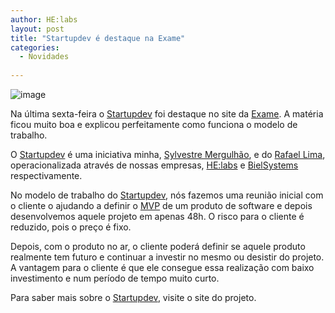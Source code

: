 ```yaml
---
author: HE:labs
layout: post
title: "Startupdev é destaque na Exame"
categories:
  - Novidades
     
---
```


![image](/blog/images/posts/2011-10-09/destaqueextra.jpg)

Na última sexta-feira o [Startupdev](http://startupdev.com.br/) foi destaque no site da [Exame](http://exame.abril.com.br/pme/startups/noticias/startupdev-cria-prototipo-de-negocios-online-em-48h). A matéria ficou muito boa e explicou perfeitamente como funciona o modelo de trabalho.

O [Startupdev](http://startupdev.com.br/) é uma iniciativa minha, [Sylvestre Mergulhão](http://mergulhao.info/), e do [Rafael Lima](http://rafael.adm.br/), operacionalizada através de nossas empresas, [HE:labs](http://helabs.com.br/) e [BielSystems](http://bielsystems.com.br/) respectivamente.

No modelo de trabalho do [Startupdev](http://startupdev.com.br/), nós fazemos uma reunião inicial com o cliente o ajudando a definir o [MVP](http://en.wikipedia.org/wiki/Minimum_viable_product) de um produto de software e depois desenvolvemos aquele projeto em apenas 48h. O risco para o cliente é reduzido, pois o preço é fixo.

Depois, com o produto no ar, o cliente poderá definir se aquele produto realmente tem futuro e continuar a investir no mesmo ou desistir do projeto. A vantagem para o cliente é que ele consegue essa realização com baixo investimento e num período de tempo muito curto.

Para saber mais sobre o [Startupdev](http://startupdev.com.br/), visite o site do projeto.
